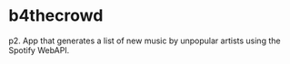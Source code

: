 # b4thecrowd
p2.
App that generates a list of new music by unpopular artists using the Spotify WebAPI.
